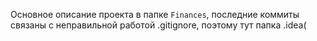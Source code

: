 Основное описание проекта в папке `Finances`, последние коммиты связаны с неправильной работой .gitignore, поэтому тут папка .idea(

